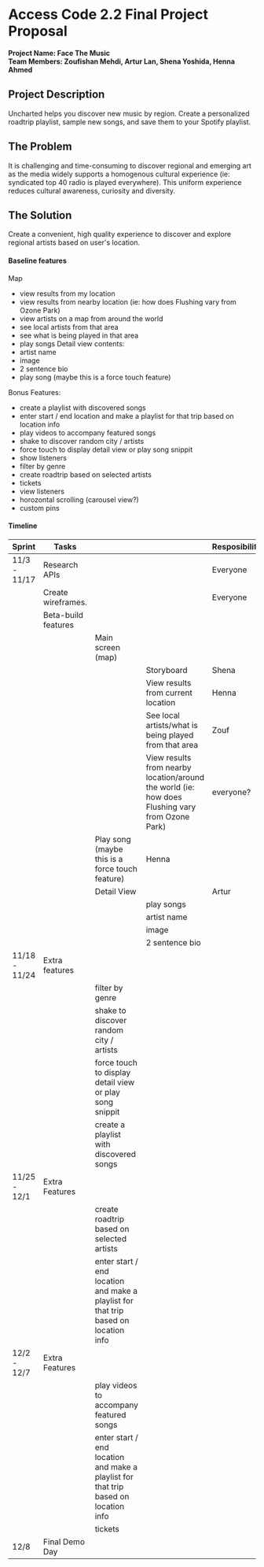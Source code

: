 # Access Code 2.2 Final Project Proposal

**Project Name: Face The Music**  
**Team Members: Zoufishan Mehdi, Artur Lan, Shena Yoshida, Henna Ahmed**  

## Project Description 

Uncharted helps you discover new music by region. Create a personalized roadtrip playlist, sample new songs, and save them to your Spotify playlist. 

## The Problem 

It is challenging and time-consuming to discover regional and emerging art as the media widely supports a homogenous cultural experience (ie: syndicated top 40 radio is played everywhere). This uniform experience reduces cultural awareness, curiosity and diversity. 

## The Solution 

Create a convenient, high quality experience to discover and explore regional artists based on user's location. 

#### Baseline features
Map
* view results from my location
*  view results from nearby location (ie: how does Flushing vary from Ozone Park)
*  view artists on a map from around the world
*  see local artists from that area
*  see what is being played in that area
*  play songs
Detail view contents: 
*  artist name
*  image
*  2 sentence bio
*  play song (maybe this is a force touch feature)

Bonus Features:
*  create a playlist with discovered songs
*  enter start / end location and make a playlist for that trip based on location info
*  play videos to accompany featured songs
*  shake to discover random city / artists
*  force touch to display detail view or play song snippit
*  show listeners
*  filter by genre
*  create roadtrip based on selected artists 
*  tickets 
*  view listeners 
*  horozontal scrolling (carousel view?)
*  custom pins

#### Timeline

| Sprint | Tasks| | |Resposibility |
|--------------------|----|----|----|----|
| 11/3 - 11/17 | Research APIs | | | Everyone |
| |Create wireframes.| | | Everyone |
| | Beta-build features|
| | |Main screen (map)|
| | | | Storyboard | Shena |
| | | |View results from current location| Henna |
| | | |See local artists/what is being played from that area| Zouf|
| | | |View results from nearby location/around the world (ie: how does Flushing vary from Ozone Park)| everyone?|
| | | Play song (maybe this is a force touch feature)| Henna |
| | | Detail View| |Artur |
| | | |play songs|
| | | |artist name| 
| | | |image|
| | | |2 sentence bio|
| 11/18 - 11/24 | Extra features |
| | |filter by genre|
| | |shake to discover random city / artists|
| | |force touch to display detail view or play song snippit|
| | |create a playlist with discovered songs|
| 11/25 - 12/1 | Extra Features|
| | |create roadtrip based on selected artists |
| | |enter start / end location and make a playlist for that trip based on location info|
| 12/2 - 12/7 | Extra Features|
| | |play videos to accompany featured songs |
| | |enter start / end location and make a playlist for that trip based on location info|
| | | tickets|
| 12/8 | Final Demo Day |
